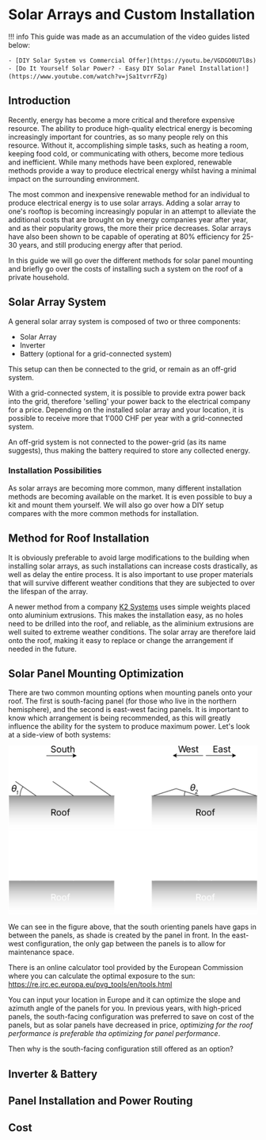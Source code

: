 # Solar Arrays and Custom Installation

!!! info
    This guide was made as an accumulation of the video guides listed below:

    - [DIY Solar System vs Commercial Offer](https://youtu.be/VGDGO0U7l8s)
    - [Do It Yourself Solar Power? - Easy DIY Solar Panel Installation!](https://www.youtube.com/watch?v=jSa1tvrrFZg)

## Introduction
Recently, energy has become a more critical and therefore expensive resource. The ability to produce high-quality electrical energy is becoming increasingly important for countries, as so many people rely on this resource. Without it, accomplishing simple tasks, such as heating a room, keeping food cold, or communicating with others, become more tedious and inefficient. While many methods have been explored, renewable methods provide a way to produce electrical energy whilst having a minimal impact on the surrounding environment.

The most common and inexpensive renewable method for an individual to produce electrical energy is to use solar arrays. Adding a solar array to one's rooftop is becoming increasingly popular in an attempt to alleviate the additional costs that are brought on by energy companies year after year, and as their popularity grows, the more their price decreases. Solar arrays have also been shown to be capable of operating at 80% efficiency for 25-30 years, and still producing energy after that period.

In this guide we will go over the different methods for solar panel mounting and briefly go over the costs of installing such a system on the roof of a private household.

## Solar Array System
A general solar array system is composed of two or three components:

- Solar Array
- Inverter
- Battery (optional for a grid-connected system)

This setup can then be connected to the grid, or remain as an off-grid system.

With a grid-connected system, it is possible to provide extra power back into the grid, therefore 'selling' your power back to the electrical company for a price. Depending on the installed solar array and your location, it is possible to receive more that 1'000 CHF per year with a grid-connected system.

An off-grid system is not connected to the power-grid (as its name suggests), thus making the battery required to store any collected energy.

### Installation Possibilities
As solar arrays are becoming more common, many different installation methods are becoming available on the market. It is even possible to buy a kit and mount them yourself. We will also go over how a DIY setup compares with the more common methods for installation.

## Method for Roof Installation
It is obviously preferable to avoid large modifications to the building when installing solar arrays, as such installations can increase costs drastically, as well as delay the entire process. It is also important to use proper materials that will survive different weather conditions that they are subjected to over the lifespan of the array.

A newer method from a company [K2 Systems](https://legacy.k2-systems.com/en/products) uses simple weights placed onto aluminium extrusions. This makes the installation easy, as no holes need to be drilled into the roof, and reliable, as the aliminium extrusions are well suited to extreme weather conditions. The solar array are therefore laid onto the roof, making it easy to replace or change the arrangement if needed in the future.

## Solar Panel Mounting Optimization
There are two common mounting options when mounting panels onto your roof. The first is south-facing panel (for those who live in the northern hemisphere), and the second is east-west facing panels. It is important to know which arrangement is being recommended, as this will greatly influence the ability for the system to produce maximum power. Let's look at a side-view of both systems:

![Solar Orientation](../img/solar_layout_light.svg#only-light)
![Solar Orientation](../img/solar_layout_dark.svg#only-dark)

We can see in the figure above, that the south orienting panels have gaps in between the panels, as shade is created by the panel in front. In the east-west configuration, the only gap between the panels is to allow for maintenance space.

There is an online calculator tool provided by the European Commission where you can calculate the optimal exposure to the sun: <https://re.jrc.ec.europa.eu/pvg_tools/en/tools.html>

You can input your location in Europe and it can optimize the slope and azimuth angle of the panels for you. In previous years, with high-priced panels, the south-facing configuration was preferred to save on cost of the panels, but as solar panels have decreased in price, *optimizing for the roof performance is preferable tha optimizing for panel performance*.

Then why is the south-facing configuration still offered as an option?

## Inverter & Battery

## Panel Installation and Power Routing

## Cost

